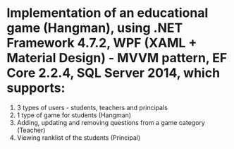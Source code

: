 # Implementation of an educational game (Hangman), using .NET Framework 4.7.2, WPF (XAML + Material Design) - MVVM pattern, EF Core 2.2.4, SQL Server 2014, which supports:
1. 3 types of users - students, teachers and principals
2. 1 type of game for students (Hangman)
3. Adding, updating and removing questions from a game category (Teacher)
4. Viewing ranklist of the students (Principal)
